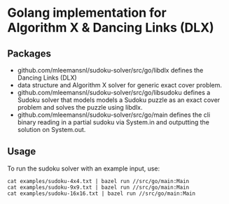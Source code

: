 # Golang implementation for Algorithm X & Dancing Links (DLX)

## Packages

- github.com/mleemansnl/sudoku-solver/src/go/libdlx defines the Dancing Links (DLX)
- data structure and Algorithm X solver for generic exact cover problem.
- github.com/mleemansnl/sudoku-solver/src/go/libsudoku defines a Sudoku solver that
  models models a Sudoku puzzle as an exact cover problem and solves the puzzle
  using libdlx.
- github.com/mleemansnl/sudoku-solver/src/go/main defines the cli binary reading
  in a partial sudoku via System.in and outputting the solution on System.out.

## Usage

To run the sudoku solver with an example input, use:

```shell
cat examples/sudoku-4x4.txt | bazel run //src/go/main:Main
cat examples/sudoku-9x9.txt | bazel run //src/go/main:Main
cat examples/sudoku-16x16.txt | bazel run //src/go/main:Main
```
